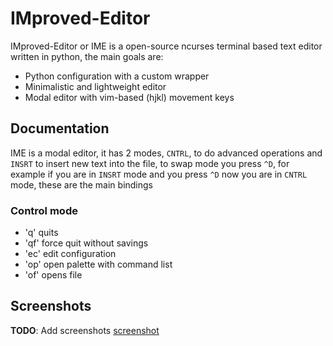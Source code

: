 # IMproved-Editor
IMproved-Editor or IME is a open-source ncurses terminal based text editor written in
python, the main goals are:
 - Python configuration with a custom wrapper
 - Minimalistic and lightweight editor
 - Modal editor with vim-based (hjkl) movement keys

## Documentation
IME is a modal editor, it has 2 modes, `CNTRL`, to do advanced operations and
`INSRT` to insert new text into the file, to swap mode you press `^D`, for
example if you are in `INSRT` mode and you press `^D` now you are in `CNTRL`
mode, these are the main bindings
### Control mode
- 'q' quits
- 'qf' force quit without savings
- 'ec' edit configuration
- 'op' open palette with command list
- 'of' opens file

## Screenshots
**TODO**: Add screenshots
[screenshot](./screenshots/ime-dev-1.png)

